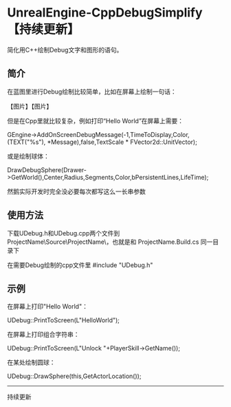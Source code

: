 # UnrealEngine-CppDebugSimplify【持续更新】
简化用C++绘制Debug文字和图形的语句。

## 简介
在蓝图里进行Debug绘制比较简单，比如在屏幕上绘制一句话：

【图片】【图片】

但是在Cpp里就比较复杂，例如打印“Hello World”在屏幕上需要：

GEngine->AddOnScreenDebugMessage(-1,TimeToDisplay,Color,(TEXT("%s"), *Message),false,TextScale * FVector2d::UnitVector);

或是绘制球体：

DrawDebugSphere(Drawer->GetWorld(),Center,Radius,Segments,Color,bPersistentLines,LifeTime);

然鹅实际开发时完全没必要每次都写这么一长串参数

## 使用方法
下载UDebug.h和UDebug.cpp两个文件到ProjectName\Source\ProjectName\，也就是和 ProjectName.Build.cs 同一目录下

在需要Debug绘制的cpp文件里
#include "UDebug.h"

## 示例
在屏幕上打印"Hello World"：

UDebug::PrintToScreen(L"HelloWorld");

在屏幕上打印组合字符串：

UDebug::PrintToScreen(L"Unlock "+PlayerSkill->GetName());

在某处绘制圆球：

UDebug::DrawSphere(this,GetActorLocation());

-------------------------------------
持续更新









